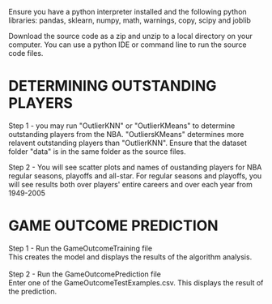 Ensure you have a python interpreter installed and the following python libraries:
pandas, sklearn, numpy, math, warnings, copy, scipy and joblib

Download the source code as a zip and unzip to a local directory on your computer.
You can use a python IDE or command line to run the source code files.

# DETERMINING OUTSTANDING PLAYERS
Step 1 - you may run "OutlierKNN" or "OutlierKMeans" to determine outstanding players from the NBA.
         "OutliersKMeans" determines more relavent outstanding players than "OutlierKNN". Ensure that
         the dataset folder "data" is in the same folder as the source files.
         
Step 2 - You will see scatter plots and names of oustanding players for NBA regular seasons, playoffs and all-star.
         For regular seasons and playoffs, you will see results both over players' entire careers and over each year from 1949-2005
         
# GAME OUTCOME PREDICTION
Step 1 - Run the GameOutcomeTraining file<br />This creates the model and displays the results of the algorithm analysis.
<br/><br/>
Step 2 - Run the GameOutcomePrediction file<br />Enter one of the GameOutcomeTestExamples.csv. This displays the result of the prediction.
